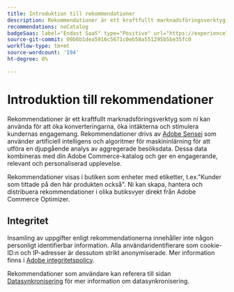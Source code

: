 ```yaml
---
title: Introduktion till rekommendationer
description: Rekommendationer är ett kraftfullt marknadsföringsverktyg som ni kan använda för att öka konverteringarna, öka intäkterna och stimulera kundernas engagemang.
recommendations: noCatalog
badgeSaas: label="Endast SaaS" type="Positive" url="https://experienceleague.adobe.com/sv/docs/commerce/user-guides/product-solutions" tooltip="Gäller endast Adobe Commerce as a Cloud Service- och Adobe Commerce Optimizer-projekt (SaaS-infrastruktur som hanteras av Adobe)."
source-git-commit: 09b6b1dea5916c5671c0eb58a551295b5be35fc0
workflow-type: tm+mt
source-wordcount: '194'
ht-degree: 0%

---
```


# Introduktion till rekommendationer

Rekommendationer är ett kraftfullt marknadsföringsverktyg som ni kan använda för att öka konverteringarna, öka intäkterna och stimulera kundernas engagemang. Rekommendationer drivs av [Adobe Sensei](https://www.adobe.com/sensei.html) som använder artificiell intelligens och algoritmer för maskininlärning för att utföra en djupgående analys av aggregerade besöksdata. Dessa data kombineras med din Adobe Commerce-katalog och ger en engagerande, relevant och personaliserad upplevelse.

Rekommendationer visas i butiken som enheter med etiketter, t.ex.&quot;Kunder som tittade på den här produkten också&quot;. Ni kan skapa, hantera och distribuera rekommendationer i olika butiksvyer direkt från Adobe Commerce Optimizer.

## Integritet

Insamling av uppgifter enligt rekommendationerna innehåller inte någon personligt identifierbar information. Alla användaridentifierare som cookie-ID:n och IP-adresser är dessutom strikt anonymiserade. Mer information finns i [Adobe integritetspolicy](https://www.adobe.com/privacy/policy.html).

Rekommendationer som användare kan referera till sidan [Datasynkronisering](../../setup/data-sync.md) för mer information om datasynkronisering.
